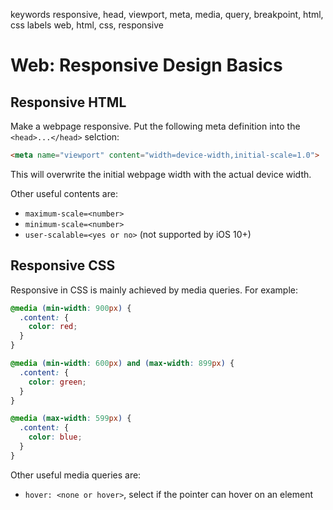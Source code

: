 keywords responsive, head, viewport, meta, media, query, breakpoint, html, css
labels web, html, css, responsive

# Web: Responsive Design Basics

## Responsive HTML
Make a webpage responsive. Put the following meta definition into the `<head>...</head>` selction:

```html
<meta name="viewport" content="width=device-width,initial-scale=1.0">
```

This will overwrite the initial webpage width with the actual device width.

Other useful contents are:
* `maximum-scale=<number>`
* `minimum-scale=<number>`
* `user-scalable=<yes or no>` (not supported by iOS 10+)

## Responsive CSS
Responsive in CSS is mainly achieved by media queries. For example:

```css
@media (min-width: 900px) {
  .content: {
    color: red;
  }
}

@media (min-width: 600px) and (max-width: 899px) {
  .content: {
    color: green;
  }
}

@media (max-width: 599px) {
  .content: {
    color: blue;
  }
}
```

Other useful media queries are:
* `hover: <none or hover>`, select if the pointer can hover on an element
